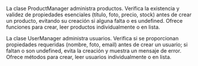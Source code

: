 La clase ProductManager administra productos. Verifica la existencia y validez de propiedades esenciales (título, foto, precio, stock) antes de crear un producto, evitando su creación si alguna falta o es undefined. Ofrece funciones para crear, leer productos individualmente o en lista.


La clase UserManager administra usuarios. Verifica si se proporcionan propiedades requeridas (nombre, foto, email) antes de crear un usuario; si faltan o son undefined, evita la creación y muestra un mensaje de error. Ofrece métodos para crear, leer usuarios individualmente o en lista.
